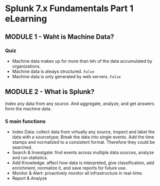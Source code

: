 # Splunk 7.x Fundamentals Part 1 eLearning 

## MODULE 1 - Waht is Machine Data?
### Quiz
- Machine data makes up for more than `90%` of the data accumulated by organizations.
- Machine data is always structured. `False`
- Machine data is only generated by web servers. `False`

## MODULE 2 - What is Splunk?
Index any data from any source. And aggregate, analyze, and get answers form the machine data.
### 5 main functions
- Index Data: collect data from virtually any source, inspect and label the data with a sourcetype; Break the data into single events. Add the time stamps and normalized to a consistent format. Therefore they could be searched.
- Search & Investgate: find events across multiple data sources, analyze and run statistics.
- Add Knowledge: affect how data is interpreted, give classification, add enrichment, normalize it, and save reports for future use.
- Monitor & Alert: proactively monitor all infrastructure in real-time.
- Report & Analyze
